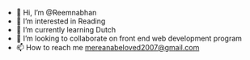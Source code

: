 - 👋 Hi, I’m @Reemnabhan
- 👀 I’m interested in Reading 
- 🌱 I’m currently learning Dutch
- 💞️ I’m looking to collaborate on front end web development program
- 📫 How to reach me mereanabeloved2007@gmail.com 

<!---
Reemnabhan/Reemnabhan is a ✨ special ✨ repository because its `README.md` (this file) appears on your GitHub profile.
You can click the Preview link to take a look at your changes.
--->
